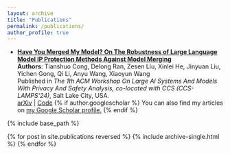 ```yaml
---
layout: archive
title: "Publications"
permalink: /publications/
author_profile: true
---
```

- **[Have You Merged My Model? On The Robustness of Large Language Model IP Protection Methods Against Model Merging](https://arxiv.org/abs/XXXX.XXXXX)**  
  **Authors**: Tianshuo Cong, Delong Ran, Zesen Liu, Xinlei He, Jinyuan Liu, Yichen Gong, Qi Li, Anyu Wang, Xiaoyun Wang  
  Published in *The 1th ACM Workshop On Large AI Systems And Models With Privacy And Safety Analysis, co-located with CCS (CCS-LAMPS'24)*, Salt Lake City, USA.  
  [arXiv](https://arxiv.org/abs/XXXX.XXXXX) | [Code](https://github.com/username/project)
{% if author.googlescholar %}
  You can also find my articles on <u><a href="{{author.googlescholar}}">my Google Scholar profile</a>.</u>
{% endif %}

{% include base_path %}

{% for post in site.publications reversed %}
  {% include archive-single.html %}
{% endfor %}
